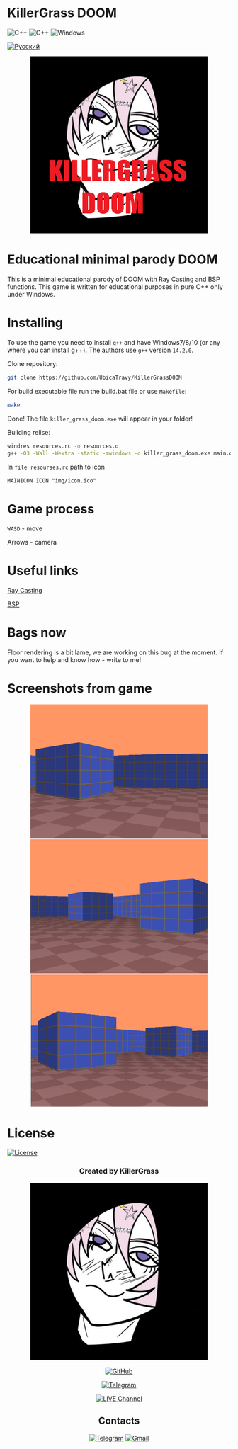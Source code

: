 # KillerGrass DOOM

![C++](https://img.shields.io/badge/C++-00599C?style=flat&logo=c%2B%2B&logoColor=white)
![G++](https://img.shields.io/badge/G++-00599C?style=flat&logo=c%2B%2B&logoColor=white)
<img src="https://upload.wikimedia.org/wikipedia/commons/5/5f/Windows_logo_-_2012.svg" width="20" alt="Windows"/>

[![Русский](https://img.shields.io/badge/README-Русский-blue)](README_ru.md)

<div align="center">
<img src="img/icon.png" width="400" alt="Windows"/>
</div>

# Educational minimal parody DOOM

This is a minimal educational parody of DOOM with Ray Casting and BSP functions. This game is written for educational purposes in pure C++ only under Windows. 

# Installing

To use the game you need to install `g++` and have Windows7/8/10 (or any where you can install g++). The authors use `g++` version `14.2.0`.

Clone repository:

```bash
git clone https://github.com/UbicaTravy/KillerGrassDOOM
```

For build executable file run the build.bat file or use `Makefile`:

```bash
make
```

Done! The file `killer_grass_doom.exe` will appear in your folder!

Building relise:

```bash
windres resources.rc -o resources.o
g++ -O3 -Wall -Wextra -static -mwindows -o killer_grass_doom.exe main.o game.o render.o trig_tables.o resources.o -lgdi32 -lwinmm
```

In `file resourses.rc` path to icon

```
MAINICON ICON "img/icon.ico"
```

# Game process

`WASD` - move

Arrows - camera

# Useful links

[Ray Casting](https://lodev.org/cgtutor/raycasting.html)

[BSP](https://ru.wikipedia.org/wiki/%D0%94%D0%B2%D0%BE%D0%B8%D1%87%D0%BD%D0%BE%D0%B5_%D1%80%D0%B0%D0%B7%D0%B1%D0%B8%D0%B5%D0%BD%D0%B8%D0%B5_%D0%BF%D1%80%D0%BE%D1%81%D1%82%D1%80%D0%B0%D0%BD%D1%81%D1%82%D0%B2%D0%B0)

# Bags now

Floor rendering is a bit lame, we are working on this bug at the moment. If you want to help and know how - write to me!

# Screenshots from game

<div align="center">

<img src="img/screenshot1.png" width="400" alt="Windows"/>
<img src="img/screenshot2.png" width="400" alt="Windows"/>
<img src="img/screenshot3.png" width="400" alt="Windows"/>

</div>

# License

[![License](https://img.shields.io/badge/License-MIT-green)](LICENSE)

<div align="center">

### Created by KillerGrass

<img src="img/killergrass_logo.jpg" width="400" alt="KillerGrass_logo"/> 

[![GitHub](https://img.shields.io/badge/-GitHub-181717?style=for-the-badge&logo=github&logoColor=white)](https://github.com/UbicaTravy)

[![Telegram](https://img.shields.io/badge/-Telegram-2CA5E0?style=for-the-badge&logo=telegram&logoColor=white)](https://t.me/killergrass_programms)

[![LIVE Channel](https://img.shields.io/badge/-LIVE&nbsp;Kanal-2CA5E0?style=for-the-badge&logo=telegram&logoColor=white)](https://t.me/kanal_kashkamalhika)

</div>

<div align="center">

## Contacts

[![Telegram](https://img.shields.io/badge/Telegram-2CA5E0?style=flat&logo=telegram&logoColor=white)](https://t.me/killer_grass1834)
[![Gmail](https://img.shields.io/badge/Gmail-D14836?style=flat&logo=gmail&logoColor=white)](mailto:killergrasscontact@gmail.com)
</div>